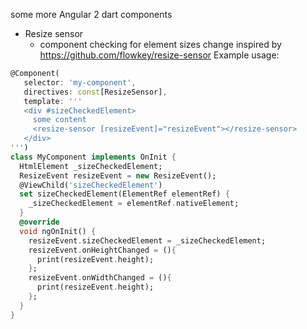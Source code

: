 some more Angular 2 dart components
 
 * Resize sensor
   - component checking for element sizes change inspired by 
   https://github.com/flowkey/resize-sensor
    Example usage:
```dart
@Component(
   selector: 'my-component',
   directives: const[ResizeSensor],
   template: '''
   <div #sizeCheckedElement>
     some content
     <resize-sensor [resizeEvent]="resizeEvent"></resize-sensor>
   </div>
''')
class MyComponent implements OnInit {
  HtmlElement _sizeCheckedElement;
  ResizeEvent resizeEvent = new ResizeEvent();
  @ViewChild('sizeCheckedElement')
  set sizeCheckedElement(ElementRef elementRef) {
    _sizeCheckedElement = elementRef.nativeElement;
  }
  @override
  void ngOnInit() {
    resizeEvent.sizeCheckedElement = _sizeCheckedElement;
    resizeEvent.onHeightChanged = (){
      print(resizeEvent.height);
    };
    resizeEvent.onWidthChanged = (){
      print(resizeEvent.height);
    };
  }
}
```
